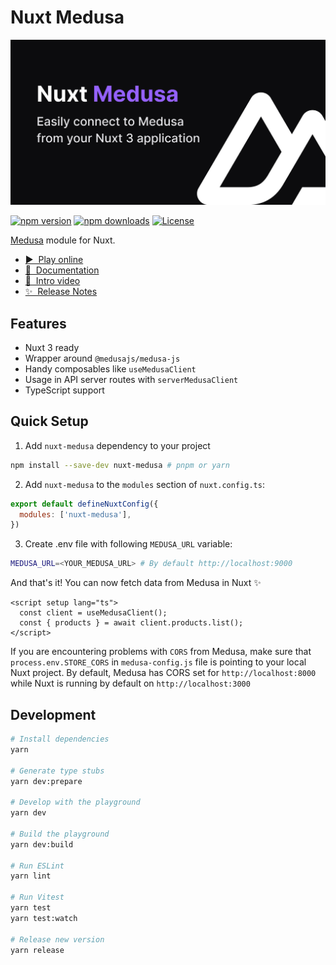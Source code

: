 # Nuxt Medusa

[![nuxt-medusa](./docs/public/cover.jpeg)](https://nuxt-medusa.vercel.app)

[![npm version][npm-version-src]][npm-version-href]
[![npm downloads][npm-downloads-src]][npm-downloads-href]
[![License][license-src]][license-href]

[Medusa](https://medusajs.com) module for Nuxt.

- [▶️  &nbsp;Play online](https://stackblitz.com/github/baroshem/nuxt-medusa?file=.stackblitz%2Fnuxt.config.ts)
- [📖 &nbsp;Documentation](https://nuxt-medusa.vercel.app)
- [🎥 &nbsp;Intro video](https://www.youtube.com/watch?v=EuakPz8M7CM)
- [✨ &nbsp;Release Notes](https://github.com/baroshem/nuxt-medusa/releases)

## Features

- Nuxt 3 ready
- Wrapper around `@medusajs/medusa-js`
- Handy composables like `useMedusaClient`
- Usage in API server routes with `serverMedusaClient`
- TypeScript support

## Quick Setup

1. Add `nuxt-medusa` dependency to your project

```bash
npm install --save-dev nuxt-medusa # pnpm or yarn
```

2. Add `nuxt-medusa` to the `modules` section of `nuxt.config.ts`:

```js
export default defineNuxtConfig({
  modules: ['nuxt-medusa'],
})
```

3. Create .env file with following `MEDUSA_URL` variable:

```bash
MEDUSA_URL=<YOUR_MEDUSA_URL> # By default http://localhost:9000
```

And that's it! You can now fetch data from Medusa in Nuxt ✨

```vue
<script setup lang="ts">
  const client = useMedusaClient();
  const { products } = await client.products.list();
</script>
```

If you are encountering problems with `CORS` from Medusa, make sure that `process.env.STORE_CORS` in `medusa-config.js` file is pointing to your local Nuxt project. By default, Medusa has CORS set for `http://localhost:8000` while Nuxt is running by default on `http://localhost:3000`

## Development

```bash
# Install dependencies
yarn

# Generate type stubs
yarn dev:prepare

# Develop with the playground
yarn dev

# Build the playground
yarn dev:build

# Run ESLint
yarn lint

# Run Vitest
yarn test
yarn test:watch

# Release new version
yarn release
```

<!-- Badges -->
[npm-version-src]: https://img.shields.io/npm/v/nuxt-medusa/latest.svg?style=flat&colorA=18181B&colorB=28CF8D
[npm-version-href]: https://npmjs.com/package/nuxt-medusa

[npm-downloads-src]: https://img.shields.io/npm/dm/nuxt-medusa.svg?style=flat&colorA=18181B&colorB=28CF8D
[npm-downloads-href]: https://npmjs.com/package/nuxt-medusa

[license-src]: https://img.shields.io/npm/l/nuxt-medusa.svg?style=flat&colorA=18181B&colorB=28CF8D
[license-href]: https://npmjs.com/package/nuxt-medusa
